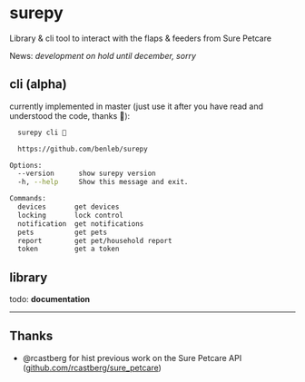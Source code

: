 # surepy

Library & cli tool to interact with the flaps & feeders from Sure Petcare

News: *development on hold until december, sorry*

## cli (alpha)

currently implemented in master (just use it after you have read and understood the code, thanks 🐾):

```bash
  surepy cli 🐾

  https://github.com/benleb/surepy

Options:
  --version      show surepy version
  -h, --help     Show this message and exit.

Commands:
  devices       get devices
  locking       lock control
  notification  get notifications
  pets          get pets
  report        get pet/household report
  token         get a token
```

## library

todo: **documentation**

---

## Thanks

* @rcastberg for hist previous work on the Sure Petcare API ([github.com/rcastberg/sure_petcare](https://github.com/rcastberg/sure_petcare))
